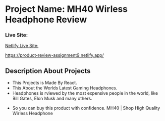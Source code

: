 # Project Name:  MH40 Wirless Headphone Review



### Live Site: 

 [Netlify Live Site: ](https://product-review-assignment9.netlify.app/)
 
 https://product-review-assignment9.netlify.app/
 


## Description About Projects

- This Projects is Made By React.
- This About the Worlds Latest Gaming Headphones.
- Headphones is rviewed by the most expensive people in the world, like Bill Gates, Elon Musk and many others.

+ So you can buy this product with confidence.
MH40 | Shop High Quality Wirless Headphone
